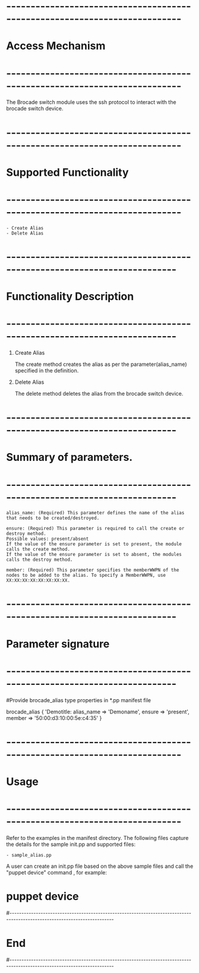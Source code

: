# --------------------------------------------------------------------------
# Access Mechanism 
# --------------------------------------------------------------------------

The Brocade switch module uses the ssh protocol to interact with the brocade switch device.

# --------------------------------------------------------------------------
#  Supported Functionality
# --------------------------------------------------------------------------

	- Create Alias
	- Delete Alias

# -------------------------------------------------------------------------
# Functionality Description
# -------------------------------------------------------------------------


  1. Create Alias

     The create method creates the alias as per the parameter(alias_name) specified in the definition.	 
   
  2. Delete Alias

     The delete method deletes the alias from the brocade switch device. 	 


# -------------------------------------------------------------------------
# Summary of parameters.
# -------------------------------------------------------------------------

    alias_name: (Required) This parameter defines the name of the alias that needs to be created/destroyed.

	ensure: (Required) This parameter is required to call the create or destroy method.
    Possible values: present/absent
    If the value of the ensure parameter is set to present, the module calls the create method.
    If the value of the ensure parameter is set to absent, the modules calls the destroy method.

    member: (Required) This parameter specifies the memberWWPN of the nodes to be added to the alias. To specify a MemberWWPN, use XX:XX:XX:XX:XX:XX:XX:XX.
    

# -------------------------------------------------------------------------
# Parameter signature 
# -------------------------------------------------------------------------

#Provide brocade_alias type properties in *.pp manifest file

  brocade_alias { 'Demotitle:
	alias_name   => 'Demoname',
    ensure	   => 'present',
    member 	   => '50:00:d3:10:00:5e:c4:35'
  }

# --------------------------------------------------------------------------
# Usage
# --------------------------------------------------------------------------
   Refer to the examples in the manifest directory.
   The following files capture the details for the sample init.pp and supported files:

    - sample_alias.pp
    
   A user can create an init.pp file based on the above sample files and call the "puppet device" command , for example: 
   # puppet device

#-------------------------------------------------------------------------------------------------------------------------
# End
#-------------------------------------------------------------------------------------------------------------------------	

